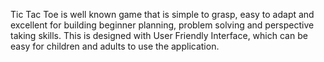 
Tic Tac Toe is well known game that is simple to grasp, easy to adapt and excellent for building beginner planning, problem solving and perspective taking skills. This is designed with User Friendly Interface, which can be easy for children and adults to use the application.
